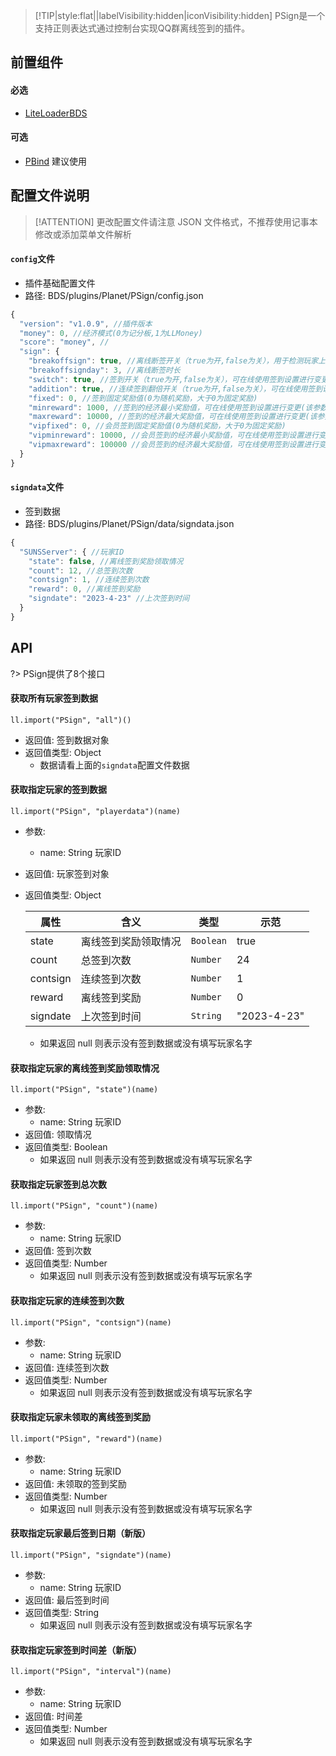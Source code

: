 > [!TIP|style:flat||labelVisibility:hidden|iconVisibility:hidden] PSign是一个支持正则表达式通过控制台实现QQ群离线签到的插件。

## 前置组件
#### 必选
- [LiteLoaderBDS](https://www.minebbs.com/liteloader/)

#### 可选
- [PBind](https://www.minebbs.com/resources/pbind.4211/) 建议使用

## 配置文件说明

> [!ATTENTION] 更改配置文件请注意 JSON 文件格式，不推荐使用记事本修改或添加菜单文件解析

#### `config`文件

- 插件基础配置文件
- 路径: BDS/plugins/Planet/PSign/config.json
```js
{
  "version": "v1.0.9", //插件版本
  "money": 0, //经济模式(0为记分板,1为LLMoney)
  "score": "money", //
  "sign": {
    "breakoffsign": true, //离线断签开关（true为开,false为关），用于检测玩家上次入服时间有没有超过指定时长从而禁止离线签到
    "breakoffsignday": 3, //离线断签时长
    "switch": true, //签到开关（true为开,false为关），可在线使用签到设置进行变更
    "addition": true, //连续签到翻倍开关（true为开,false为关），可在线使用签到设置进行变更
    "fixed": 0, //签到固定奖励值(0为随机奖励，大于0为固定奖励)
    "minreward": 1000, //签到的经济最小奖励值，可在线使用签到设置进行变更(该参数不能大于最大值)
    "maxreward": 10000, //签到的经济最大奖励值，可在线使用签到设置进行变更(该参数不能小于最小值)
    "vipfixed": 0, //会员签到固定奖励值(0为随机奖励，大于0为固定奖励)
    "vipminreward": 10000, //会员签到的经济最小奖励值，可在线使用签到设置进行变更(该参数不能大于最大值)
    "vipmaxreward": 100000 //会员签到的经济最大奖励值，可在线使用签到设置进行变更(该参数不能小于最小值)
  }
}
```

#### `signdata`文件

- 签到数据
- 路径: BDS/plugins/Planet/PSign/data/signdata.json
```js
{
  "SUNSServer": { //玩家ID
    "state": false, //离线签到奖励领取情况
    "count": 12, //总签到次数
    "contsign": 1, //连续签到次数
    "reward": 0, //离线签到奖励
    "signdate": "2023-4-23" //上次签到时间
  }
}
```

## API
?> PSign提供了8个接口

#### 获取所有玩家签到数据
`ll.import("PSign", "all")()`

- 返回值: 签到数据对象
- 返回值类型: Object
  - 数据请看上面的`signdata`配置文件数据

#### 获取指定玩家的签到数据
`ll.import("PSign", "playerdata")(name)`

- 参数: 
  - name: String
    玩家ID
- 返回值: 玩家签到对象
- 返回值类型: Object

    | 属性     | 含义                 | 类型      | 示范       |
    | -------- | -------------------- | --------- | ---------- |
    | state    | 离线签到奖励领取情况 | `Boolean` | true       |
    | count    | 总签到次数           | `Number`  | 24         |
    | contsign | 连续签到次数         | `Number`  | 1          |
    | reward   | 离线签到奖励         | `Number`  | 0          |
    | signdate | 上次签到时间         | `String`  | "2023-4-23"|

  - 如果返回 null 则表示没有签到数据或没有填写玩家名字

#### 获取指定玩家的离线签到奖励领取情况
`ll.import("PSign", "state")(name)`

- 参数: 
  - name: String
    玩家ID
- 返回值: 领取情况
- 返回值类型: Boolean
  - 如果返回 null 则表示没有签到数据或没有填写玩家名字

#### 获取指定玩家签到总次数
`ll.import("PSign", "count")(name)`

- 参数: 
  - name: String
    玩家ID
- 返回值: 签到次数
- 返回值类型: Number
  - 如果返回 null 则表示没有签到数据或没有填写玩家名字

#### 获取指定玩家的连续签到次数
`ll.import("PSign", "contsign")(name)`

- 参数: 
  - name: String
    玩家ID
- 返回值: 连续签到次数
- 返回值类型: Number
  - 如果返回 null 则表示没有签到数据或没有填写玩家名字

#### 获取指定玩家未领取的离线签到奖励
`ll.import("PSign", "reward")(name)`

- 参数: 
  - name: String
    玩家ID
- 返回值: 未领取的签到奖励
- 返回值类型: Number
  - 如果返回 null 则表示没有签到数据或没有填写玩家名字

#### 获取指定玩家最后签到日期（新版）
`ll.import("PSign", "signdate")(name)`

- 参数: 
  - name: String
    玩家ID
- 返回值: 最后签到时间
- 返回值类型: String
  - 如果返回 null 则表示没有签到数据或没有填写玩家名字

#### 获取指定玩家签到时间差（新版）
`ll.import("PSign", "interval")(name)`

- 参数: 
  - name: String
    玩家ID
- 返回值: 时间差
- 返回值类型: Number
  - 如果返回 null 则表示没有签到数据或没有填写玩家名字